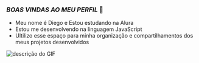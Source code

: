 ### *BOAS VINDAS AO MEU PERFIL* 💙
- Meu nome é Diego e Estou estudando na Alura
- Estou me desenvolvendo na linguagem JavaScript
- Ultilizo  esse espaço para minha organização e compartilhamentos dos meus projetos desenvolvidos 
  

![descrição do GIF](https://media1.tenor.com/m/2a4nBT6xIOcAAAAC/neyney-neymar.gif)
